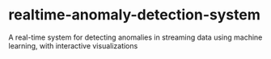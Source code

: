 # realtime-anomaly-detection-system
A real-time system for detecting anomalies in streaming data using machine learning, with interactive visualizations
